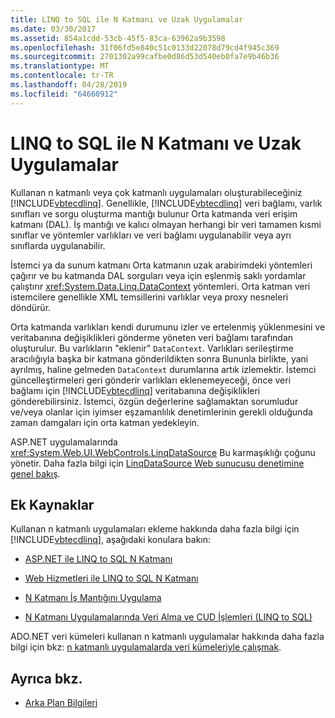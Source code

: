 ```yaml
---
title: LINQ to SQL ile N Katmanı ve Uzak Uygulamalar
ms.date: 03/30/2017
ms.assetid: 854a1cdd-53cb-45f5-83ca-63962a9b3598
ms.openlocfilehash: 31f06fd5e840c51c0133d22078d79cd4f945c369
ms.sourcegitcommit: 2701302a99cafbe0d86d53d540eb0fa7e9b46b36
ms.translationtype: MT
ms.contentlocale: tr-TR
ms.lasthandoff: 04/28/2019
ms.locfileid: "64660912"
---
```

# <a name="n-tier-and-remote-applications-with-linq-to-sql"></a>LINQ to SQL ile N Katmanı ve Uzak Uygulamalar
Kullanan n katmanlı veya çok katmanlı uygulamaları oluşturabileceğiniz [!INCLUDE[vbtecdlinq](../../../../../../includes/vbtecdlinq-md.md)]. Genellikle, [!INCLUDE[vbtecdlinq](../../../../../../includes/vbtecdlinq-md.md)] veri bağlamı, varlık sınıfları ve sorgu oluşturma mantığı bulunur Orta katmanda veri erişim katmanı (DAL). İş mantığı ve kalıcı olmayan herhangi bir veri tamamen kısmi sınıflar ve yöntemler varlıkları ve veri bağlamı uygulanabilir veya ayrı sınıflarda uygulanabilir.

 İstemci ya da sunum katmanı Orta katmanın uzak arabirimdeki yöntemleri çağırır ve bu katmanda DAL sorguları veya için eşlenmiş saklı yordamlar çalıştırır <xref:System.Data.Linq.DataContext> yöntemleri. Orta katman veri istemcilere genellikle XML temsillerini varlıklar veya proxy nesneleri döndürür.

 Orta katmanda varlıkları kendi durumunu izler ve ertelenmiş yüklenmesini ve veritabanına değişiklikleri gönderme yöneten veri bağlamı tarafından oluşturulur. Bu varlıkların "eklenir" `DataContext`. Varlıkları serileştirme aracılığıyla başka bir katmana gönderildikten sonra Bununla birlikte, yani ayrılmış, haline gelmeden `DataContext` durumlarına artık izlemektir. İstemci güncelleştirmeleri geri gönderir varlıkları eklenemeyeceği, önce veri bağlamı için [!INCLUDE[vbtecdlinq](../../../../../../includes/vbtecdlinq-md.md)] veritabanına değişiklikleri gönderebilirsiniz. İstemci, özgün değerlerine sağlamaktan sorumludur ve/veya olanlar için iyimser eşzamanlılık denetimlerinin gerekli olduğunda zaman damgaları için orta katman yedekleyin.

 ASP.NET uygulamalarında <xref:System.Web.UI.WebControls.LinqDataSource> Bu karmaşıklığı çoğunu yönetir. Daha fazla bilgi için [LinqDataSource Web sunucusu denetimine genel bakış](https://docs.microsoft.com/previous-versions/aspnet/bb547113(v=vs.100)).

## <a name="additional-resources"></a>Ek Kaynaklar
 Kullanan n katmanlı uygulamaları ekleme hakkında daha fazla bilgi için [!INCLUDE[vbtecdlinq](../../../../../../includes/vbtecdlinq-md.md)], aşağıdaki konulara bakın:

- [ASP.NET ile LINQ to SQL N Katmanı](../../../../../../docs/framework/data/adonet/sql/linq/linq-to-sql-n-tier-with-aspnet.md)

- [Web Hizmetleri ile LINQ to SQL N Katmanı](../../../../../../docs/framework/data/adonet/sql/linq/linq-to-sql-n-tier-with-web-services.md) 

- [N Katmanı İş Mantığını Uygulama](../../../../../../docs/framework/data/adonet/sql/linq/implementing-business-logic-linq-to-sql.md)

- [N Katmanı Uygulamalarında Veri Alma ve CUD İşlemleri (LINQ to SQL)](../../../../../../docs/framework/data/adonet/sql/linq/data-retrieval-and-cud-operations-in-n-tier-applications.md)

 ADO.NET veri kümeleri kullanan n katmanlı uygulamalar hakkında daha fazla bilgi için bkz: [n katmanlı uygulamalarda veri kümeleriyle çalışmak](/visualstudio/data-tools/work-with-datasets-in-n-tier-applications).

## <a name="see-also"></a>Ayrıca bkz.

- [Arka Plan Bilgileri](../../../../../../docs/framework/data/adonet/sql/linq/background-information.md)
